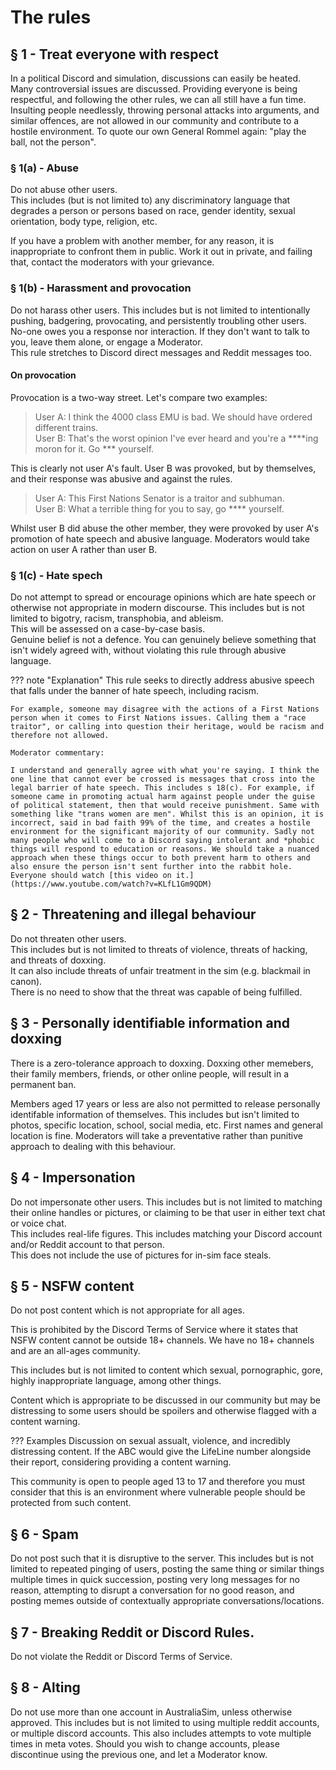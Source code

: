 # The rules

## § 1 - Treat everyone with respect

In a political Discord and simulation, discussions can easily be heated. Many controversial issues are discussed. Providing everyone is being respectful, and following the other rules, we can all still have a fun time. Insulting people needlessly, throwing personal attacks into arguments, and similar offences, are not allowed in our community and contribute to a hostile environment. To quote our own General Rommel again: "play the ball, not the person".

### § 1(a) - Abuse

Do not abuse other users.  
This includes (but is not limited to) any discriminatory language that degrades a person or persons based on race, gender identity, sexual orientation, body type, religion, etc.

If you have a problem with another member, for any reason, it is inappropriate to confront them in public. Work it out in private, and failing that, contact the moderators with your grievance.

### § 1(b) - Harassment and provocation

Do not harass other users. 
This includes but is not limited to intentionally pushing, badgering, provocating, and persistently troubling other users.  
No-one owes you a response nor interaction. If they don't want to talk to you, leave them alone, or engage a Moderator.  
This rule stretches to Discord direct messages and Reddit messages too.

#### On provocation

Provocation is a two-way street. Let's compare two examples:

> User A: I think the 4000 class EMU is bad. We should have ordered different trains.  
> User B: That's the worst opinion I've ever heard and you're a \*\*\*\*ing moron for it. Go *** yourself.

This is clearly not user A's fault. User B was provoked, but by themselves, and their response was abusive and against the rules.

> User A: This First Nations Senator is a traitor and subhuman.    
> User B: What a terrible thing for you to say, go **** yourself.

Whilst user B did abuse the other member, they were provoked by user A's promotion of hate speech and abusive language. Moderators would take action on user A rather than user B.

### § 1(c) - Hate spech
Do not attempt to spread or encourage opinions which are hate speech or otherwise not appropriate in modern discourse.
This includes but is not limited to bigotry, racism, transphobia, and ableism.  
This will be assessed on a case-by-case basis.  
Genuine belief is not a defence. You can genuinely believe something that isn't widely agreed with, without violating this rule through abusive language.

??? note "Explanation"
    This rule seeks to directly address abusive speech that falls under the banner of hate speech, including racism.

    For example, someone may disagree with the actions of a First Nations person when it comes to First Nations issues. Calling them a "race traitor", or calling into question their heritage, would be racism and therefore not allowed.

    Moderator commentary:

    I understand and generally agree with what you're saying. I think the one line that cannot ever be crossed is messages that cross into the legal barrier of hate speech. This includes s 18(c). For example, if someone came in promoting actual harm against people under the guise of political statement, then that would receive punishment. Same with something like "trans women are men". Whilst this is an opinion, it is incorrect, said in bad faith 99% of the time, and creates a hostile environment for the significant majority of our community. Sadly not many people who will come to a Discord saying intolerant and *phobic things will respond to education or reasons. We should take a nuanced approach when these things occur to both prevent harm to others and also ensure the person isn't sent further into the rabbit hole. Everyone should watch [this video on it.](https://www.youtube.com/watch?v=KLfL1Gm9QDM)

## § 2 - Threatening and illegal behaviour

Do not threaten other users.  
This includes but is not limited to threats of violence, threats of hacking, and threats of doxxing.  
It can also include threats of unfair treatment in the sim (e.g. blackmail in canon).  
There is no need to show that the threat was capable of being fulfilled.

## § 3 - Personally identifiable information and doxxing  

There is a zero-tolerance approach to doxxing. Doxxing other memebers, their family members, friends, or other online people, will result in a permanent ban.  

Members aged 17 years or less are also not permitted to release personally identifable information of themselves. This includes but isn't limited to photos, specific location, school, social media, etc. First names and general location is fine. Moderators will take a preventative rather than punitive approach to dealing with this behaviour.

## § 4 - Impersonation

Do not impersonate other users. This includes but is not limited to matching their online handles or pictures, or claiming to be that user in either text chat or voice chat.  
This includes real-life figures. 
This includes matching your Discord account and/or Reddit account to that person.  
This does not include the use of pictures for in-sim face steals. 



## § 5 - NSFW content
Do not post content which is not appropriate for all ages. 

This is prohibited by the Discord Terms of Service where it states that NSFW content cannot be outside 18+ channels. We have no 18+ channels and are an all-ages community.

This includes but is not limited to content which sexual, pornographic, gore, highly inappropriate language, among other things.  

Content which is appropriate to be discussed in our community but may be distressing to some users should be spoilers and otherwise flagged with a content warning.

??? Examples
    Discussion on sexual assualt, violence, and incredibly distressing content. If the ABC would give the LifeLine number alongside their report, considering providing a content warning.

This community is open to people aged 13 to 17 and therefore you must consider that this is an environment where vulnerable people should be protected from such content.

## § 6 - Spam
Do not post such that it is disruptive to the server.
This includes but is not limited to repeated pinging of users, posting the same thing or similar things multiple times in quick succession, posting very long messages for no reason, attempting to disrupt a conversation for no good reason, and posting memes outside of contextually appropriate conversations/locations.

## § 7 - Breaking Reddit or Discord Rules.
Do not violate the Reddit or Discord Terms of Service.

## § 8 - Alting
Do not use more than one account in AustraliaSim, unless otherwise approved.
This includes but is not limited to using multiple reddit accounts, or multiple discord accounts.
This also includes attempts to vote multiple times in meta votes.
Should you wish to change accounts, please discontinue using the previous one, and let a Moderator know.


